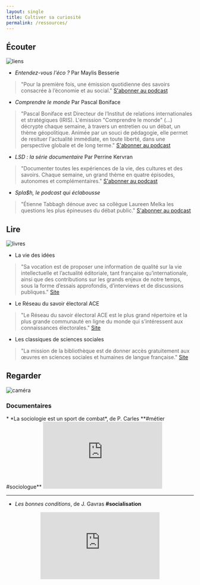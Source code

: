 ```yaml
---
layout: single
title: Cultiver sa curiosité
permalink: /ressources/
---
```


## Écouter

![liens](https://ya7yal.github.io/assets/atari.jpg)

* *Entendez-vous l'éco ?* Par Maylis Besserie
>"Pour la première fois, une émission quotidienne des savoirs consacrée à l’économie et au social."
[S'abonner au podcast](https://podcasts.apple.com/fr/podcast/entendez-vous-léco/id300710113)

* *Comprendre le monde* Par Pascal Boniface
>"Pascal Boniface est Directeur de l’Institut de relations internationales et stratégiques (IRIS). L'émission "Comprendre le monde" (...) décrypte chaque semaine, à travers un entretien ou un débat, un thème géopolitique. Animée par un souci de pédagogie, elle permet de resituer l'actualité immédiate, en toute liberté, dans une perspective globale et de long terme."
[S'abonner au podcast](https://podcasts.apple.com/nz/podcast/comprendre-le-monde/id1281935791)

* _LSD : la série documentaire_ Par Perrine Kervran
>"Documenter toutes les expériences de la vie, des cultures et des savoirs. Chaque semaine, un grand thème en quatre épisodes, autonomes et complémentaires."
[S'abonner au podcast](https://podcasts.apple.com/fr/podcast/lsd-la-série-documentaire/id390167127)

* *Spla$h, le podcast qui éclabousse*
>"Étienne Tabbagh dénoue avec sa collègue Laureen Melka les questions les plus épineuses du débat public."
[S'abonner au podcast](https://podcasts.apple.com/fr/podcast/splash/id1295839054?ls=1&mt=2)

## Lire

![livres](https://ya7yal.github.io/assets/livres.jpg)

* La vie des idées
>"Sa vocation est de proposer une information de qualité sur la vie intellectuelle et l’actualité éditoriale, tant française qu’internationale, ainsi que des contributions sur les grands enjeux de notre temps, sous la forme d’essais approfondis, d’interviews et de discussions publiques."
[Site](https://laviedesidees.fr)

* Le Réseau du savoir électoral ACE
>"Le Réseau du savoir électoral ACE est le plus grand répertoire et la plus grande communauté en ligne du monde qui s’intéressent aux connaissances électorales."
[Site](https://aceproject.org)

* Les classiques de sciences sociales
>"La mission de la bibliothèque est de donner accès gratuitement aux œuvres en sciences sociales et humaines de langue française."
[Site](http://classiques.uqac.ca)

## Regarder

![caméra](https://ya7yal.github.io/assets/video.jpg)

### Documentaires

<div class="video-responsive">
* *La sociologie est un sport de combat*, de P. Carles **#métier #sociologue**
<iframe width="320" height="180" src="https://www.youtube.com/embed/1fHwbBw32aM" frameborder="0" allow="accelerometer; autoplay; encrypted-media; gyroscope; picture-in-picture" allowfullscreen></iframe>
</div>

-------

* *Les bonnes conditions*, de J. Gavras **#socialisation**
<div class="video-responsive">
<iframe title="Les&#x20;bonnes&#x20;conditions" allowfullscreen="true" style="transition-duration:0;transition-property:no;margin:0 auto;position:relative;display:block;background-color:#000000;" frameborder="0" scrolling="no" width="320" height="180" src="https://www.arte.tv/player/v5/index.php?lang=fr_FR&json_url=https%3A%2F%2Fapi.arte.tv%2Fapi%2Fplayer%2Fv2%2Fconfig%2Ffr%2F066346-000-A&autostart=false&mute=0"></iframe>
</div>
